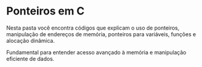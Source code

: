 # Ponteiros em C

Nesta pasta você encontra códigos que explicam o uso de ponteiros, manipulação de endereços de memória, ponteiros para variáveis, funções e alocação dinâmica.

Fundamental para entender acesso avançado à memória e manipulação eficiente de dados.

